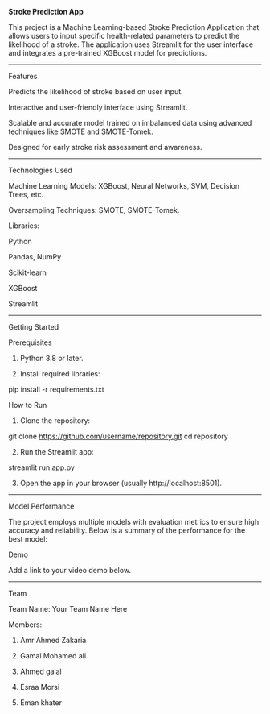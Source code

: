 

**Stroke Prediction App**

This project is a Machine Learning-based Stroke Prediction Application that allows users to input specific health-related parameters to predict the likelihood of a stroke. The application uses Streamlit for the user interface and integrates a pre-trained XGBoost model for predictions.


---

Features

Predicts the likelihood of stroke based on user input.

Interactive and user-friendly interface using Streamlit.

Scalable and accurate model trained on imbalanced data using advanced techniques like SMOTE and SMOTE-Tomek.

Designed for early stroke risk assessment and awareness.



---

Technologies Used

Machine Learning Models: XGBoost, Neural Networks, SVM, Decision Trees, etc.

Oversampling Techniques: SMOTE, SMOTE-Tomek.

Libraries:

Python

Pandas, NumPy

Scikit-learn

XGBoost

Streamlit



---

Getting Started

Prerequisites

1. Python 3.8 or later.


2. Install required libraries:

pip install -r requirements.txt


How to Run

1. Clone the repository:

git clone https://github.com/username/repository.git
cd repository


2. Run the Streamlit app:

streamlit run app.py


3. Open the app in your browser (usually http://localhost:8501).

---

Model Performance

The project employs multiple models with evaluation metrics to ensure high accuracy and reliability. Below is a summary of the performance for the best model:



Demo

Add a link to your video demo below.




---

Team

Team Name: Your Team Name Here

Members:

1. Amr Ahmed Zakaria


2. Gamal Mohamed ali


3. Ahmed galal


4. Esraa Morsi
 

5. Eman khater


